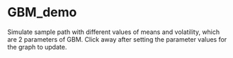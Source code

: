 # GBM_demo
Simulate sample path with different values of means and volatility, which are 2 parameters of GBM.
Click away after setting the parameter values for the graph to update.

